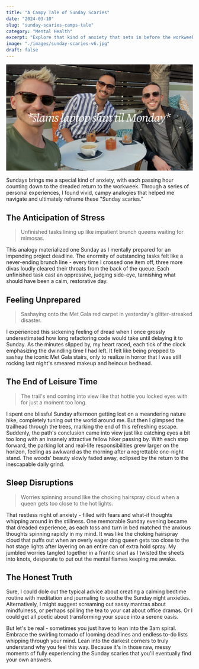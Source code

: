 ```yaml
---
title: "A Campy Tale of Sunday Scaries"
date: "2024-03-10"
slug: "sunday-scaries-camps-tale"
category: "Mental Health"
excerpt: "Explore that kind of anxiety that sets in before the workweek through campy analogies."
image: "./images/sunday-scaries-v6.jpg"
draft: false
---
```


![Sunday Scaries](./images/sunday-scaries-v6.jpg) 

<div class="prose prose-lg max-w-none mt-10">

Sundays brings me a special kind of anxiety, with each passing hour counting down to the dreaded return to the workweek. Through a series of personal experiences, I found vivid, campy analogies that helped me navigate and ultimately reframe these "Sunday scaries."

## The Anticipation of Stress

 > Unfinished tasks lining up like impatient brunch queens waiting for mimosas.

This analogy materialized one Sunday as I mentally prepared for an impending project deadline. The enormity of outstanding tasks felt like a never-ending brunch line - every time I crossed one item off, three more divas loudly cleared their throats from the back of the queue. Each unfinished task cast an oppressive, judging side-eye, tarnishing what should have been a calm, restorative day.

## Feeling Unprepared

 > Sashaying onto the Met Gala red carpet in yesterday's glitter-streaked disaster.

I experienced this sickening feeling of dread when I once grossly underestimated how long refactoring code would take until delaying it to Sunday.  As the minutes slipped by, my heart raced, each tick of the clock emphasizing the dwindling time I had left. It felt like being prepped to sashay the iconic Met Gala stairs, only to realize in horror that I was still rocking last night's smeared makeup and heinous bedhead.

## The End of Leisure Time

 > The trail's end coming into view like that hottie you locked eyes with for just a moment too long.

I spent one blissful Sunday afternoon getting lost on a meandering nature hike, completely tuning out the world around me. But then I glimpsed the trailhead through the trees, marking the end of this refreshing escape. Suddenly, the path's conclusion came into view just like catching eyes a bit too long with an insanely attractive fellow hiker passing by. With each step forward, the parking lot and real-life responsibilities grew larger on the horizon, feeling as awkward as the morning after a regrettable one-night stand. The woods' beauty slowly faded away, eclipsed by the return to the inescapable daily grind.

##  Sleep Disruptions

 > Worries spinning around like the choking hairspray cloud when a queen gets too close to the hot lights.

That restless night of anxiety - filled with fears and what-if thoughts whipping around in the stillness. One memorable Sunday evening became that dreaded experience, as each toss and turn in bed matched the anxious thoughts spinning rapidly in my mind. It was like the choking hairspray cloud that puffs out when an overly eager drag queen gets too close to the hot stage lights after layering on an entire can of extra hold spray. My jumbled worries tangled together in a frantic snarl as I twisted the sheets into knots, desperate to put out the mental flames keeping me awake.


## The Honest Truth

Sure, I could dole out the typical advice about creating a calming bedtime routine with meditation and journaling to soothe the Sunday night anxieties. Alternatively, I might suggest screaming out sassy mantras about mindfulness, or perhaps spilling the tea to your cat about office dramas. Or I could get all poetic about transforming your space into a serene oasis.

But let's be real - sometimes you just have to lean into the 3am spiral. Embrace the swirling tornado of looming deadlines and endless to-do lists whipping through your mind. Lean into the darkest corners to truly understand why you feel this way. Because it's in those raw, messy moments of fully experiencing the Sunday scaries that you'll eventually find your own answers.

</div>